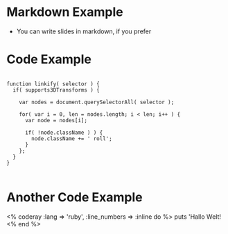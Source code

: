 # Markdown Example

* You can write slides in markdown, if you prefer

# Code Example

<pre>
<code data-trim contenteditable class="javascript">
function linkify( selector ) {
  if( supports3DTransforms ) {

    var nodes = document.querySelectorAll( selector );

    for( var i = 0, len = nodes.length; i &lt; len; i++ ) {
      var node = nodes[i];

      if( !node.className ) ) {
        node.className += ' roll';
      }
    };
  }
}
</code>
</pre>

# Another Code Example

<% coderay :lang => 'ruby', :line_numbers => :inline do %> 
  puts 'Hallo Welt!   
<% end %> 
